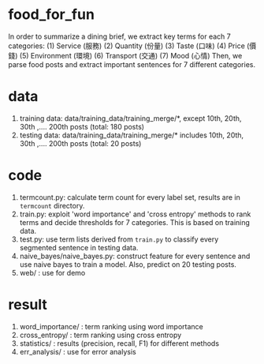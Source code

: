 # food_for_fun
   In order to summarize a dining brief, we extract key terms for each 7 categories:
   (1) Service (服務)
   (2) Quantity (份量)
   (3) Taste (口味)
   (4) Price (價錢)
   (5) Environment (環境)
   (6) Transport (交通)
   (7) Mood (心情)
   Then, we parse food posts and extract important sentences for 7 different categories.

# data
1. training data: data/training_data/training_merge/*, except 10th, 20th, 30th ,.... 200th posts (total: 180 posts)
2. testing data: data/training_data/training_merge/* includes 10th, 20th, 30th ,.... 200th posts (total: 20 posts)

# code
1. termcount.py: calculate term count for every label set, results are in `termcount` directory.
2. train.py: exploit 'word importance' and 'cross entropy' methods to rank terms and decide thresholds for 7 categories. This is based on training data.
3. test.py: use term lists derived from `train.py` to classify every segmented sentence in testing data.
4. naive_bayes/naive_bayes.py: construct feature for every sentence and use naive bayes to train a model. Also, predict on 20 testing posts.
5. web/ : use for demo

# result
1. word_importance/ : term ranking using word importance
2. cross_entropy/ : term ranking using cross entropy
3. statistics/ : results (precision, recall, F1) for different methods
4. err_analysis/ : use for error analysis
